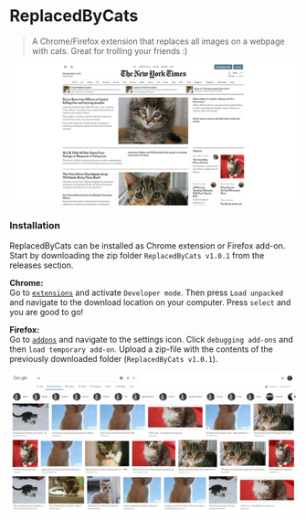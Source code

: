 # ReplacedByCats
> A Chrome/Firefox extension that replaces all images on a webpage with cats. Great for trolling your friends :)

![Demo New York Times](/Demo2.jpg)

### Installation 
ReplacedByCats can be installed as Chrome extension or Firefox add-on. Start by downloading the zip folder `ReplacedByCats v1.0.1` from the releases section.

**Chrome:** <br>
Go to [`extensions`](chrome://extensions/) and activate `Developer mode`. Then press `Load unpacked` and navigate to the download location on your computer. Press `select` and you are good to go!

**Firefox:** <br>
Go to [`addons`](about:addons) and navigate to the settings icon. Click `debugging add-ons` and then `load temporary add-on`. Upload a zip-file with the contents of the previously downloaded folder (`ReplacedByCats v1.0.1`).

![Demo Google Image Search](/Demo1.jpg)

